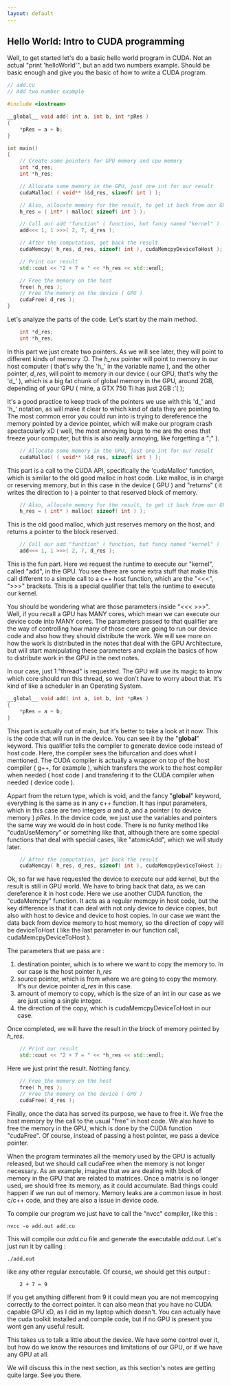 ```yaml
---
layout: default
---
```


## Hello World: Intro to CUDA programming

Well, to get started let's do a basic hello world program in CUDA. Not an actual "print 'helloWorld'", but an add two numbers example. Should be basic enough and give you the basic of how to write a CUDA program.

```c++
// add.cu
// Add two number example

#include <iostream>

__global__ void add( int a, int b, int *pRes )
{
    *pRes = a + b;
}

int main()
{
    // Create some pointers for GPU memory and cpu memory
    int *d_res;
    int *h_res;

    // Allocate some memory in the GPU, just one int for our result 
    cudaMalloc( ( void** )&d_res, sizeof( int ) );

    // Also, allocate memory for the result, to get it back from our GPU
    h_res = ( int* ) malloc( sizeof( int ) );

    // Call our add "function" ( function, but fancy named "kernel" )
    add<<< 1, 1 >>>( 2, 7, d_res );

    // After the computation, get back the result
    cudaMemcpy( h_res, d_res, sizeof( int ), cudaMemcpyDeviceToHost );

    // Print our result
    std::cout << "2 + 7 = " << *h_res << std::endl;

    // Free the memory on the host
    free( h_res );
    // Free the memory on the device ( GPU )
    cudaFree( d_res );
}

```

Let's analyze the parts of the code. Let's start by the main method.


```c++
    int *d_res;
    int *h_res;
```

In this part we just create two pointers. As we will see later, they will point to different kinds of memory :D. The _h_res_ pointer will point to memory in our host computer ( that's why the 'h_' in the variable name ), and the other pointer, _d_res_, will point to memory in our device ( our GPU, that's why the 'd_' ), which is a big fat chunk of global memory in the GPU, around 2GB, depending of your GPU ( mine, a GTX 750 Ti has just 2GB :'( );

It's a good practice to keep track of the pointers we use with this 'd_' and 'h_' notation, as will make it clear to which kind of data they are pointing to. The most common error you could run into is trying to dereference the memory pointed by a device pointer, which will make our program crash spectacularly xD ( well, the most annoying bugs to me are the ones that freeze your computer, but this is also really annoying, like forgetting a ";" ).

```c++
    // Allocate some memory in the GPU, just one int for our result 
    cudaMalloc( ( void** )&d_res, sizeof( int ) );
```

This part is a call to the CUDA API, specifically the 'cudaMalloc' function, which is similar to the old good malloc in host code. Like malloc, is in charge or reserving memory, but in this case in the device ( GPU ) and "returns" ( it writes the direction to ) a pointer to that reserved block of memory.

```c++
    // Also, allocate memory for the result, to get it back from our GPU
    h_res = ( int* ) malloc( sizeof( int ) );
```

This is the old good malloc, which just reserves memory on the host, and returns a pointer to the block reserved.

```c++
    // Call our add "function" ( function, but fancy named "kernel" )
    add<<< 1, 1 >>>( 2, 7, d_res );
```

This is the fun part. Here we request the runtime to execute our "kernel", called "add", in the GPU. You see there are some extra stuff that make this call different to a simple call to a c++ host function, which are the "<<<", ">>>" brackets. This is a special qualifier that tells the runtime to execute our kernel.

You should be wondering what are those parameters inside "<<< >>>". Well, if you recall a GPU has MANY cores, which mean we can execute our device code into MANY cores. The parameters passed to that qualifier are the way of controlling how many of those core are going to run our device code and also how they should distribute the work. We will see more on how the work is distributed in the notes that deal with the GPU Architecture, but will start manipulating these parameters and explain the basics of how to distribute work in the GPU in the next notes.

In our case, just 1 "thread" is requested. The GPU will use its magic to know which core should run this thread, so we don't have to worry about that. It's kind of like a scheduler in an Operating System.


```c++
__global__ void add( int a, int b, int *pRes )
{
    *pRes = a + b;
}
```

This part is actually out of main, but it's better to take a look at it now. This is the code that will run in the device. You can ~~see~~ it by the "__global__" keyword. This qualifier tells the compiler to generate device code instead of host code. Here, the compiler sees the bifurcation and does what I mentioned. The CUDA compiler is actually a wrapper on top of the host compiler ( g++, for example ), which transfers the work to the host compiler when needed ( host code ) and transfering it to the CUDA compiler when needed ( device code ).

Appart from the return type, which is void, and the fancy "__global__" keyword, everything is the same as in any c++ function. It has input parameters, which in this case are two integers _a_ and _b_, and a pointer ( to device memory ) _pRes_. In the device code, we just use the variables and pointers the same way we would do in host code. There is no funky method like "cudaUseMemory" or something like that, although there are some special functions that deal with special cases, like "atomicAdd", which we will study later.

```c++
    // After the computation, get back the result
    cudaMemcpy( h_res, d_res, sizeof( int ), cudaMemcpyDeviceToHost );
```

Ok, so far we have requested the device to execute our add kernel, but the result is still in GPU world. We have to bring back that data, as we can dereference it in host code. 
Here we use another CUDA function, the "cudaMemcpy" function. It acts as a regular memcpy in host code, but the key difference is that it can deal with not only device to device copies, but also with host to device and device to host copies. In our case we want the data back from device memory to host memory, so the direction of copy will be deviceToHost ( like the last parameter in our function call, cudaMemcpyDeviceToHost ).

The parameters that we pass are :

1.  destination pointer, which is to where we want to copy the memory to. In our case is the host pointer _h_res_
2.  source pointer, which is from where we are going to copy the memory. It's our device pointer _d_res_ in this case.
3.  amount of memory to copy, which is the size of an int in our case as we are just using a single integer.
4.  the direction of the copy, which is cudaMemcpyDeviceToHost in our case.

Once completed, we will have the result in the block of memory pointed by _h_res_.

```c++
    // Print our result
    std::cout << "2 + 7 = " << *h_res << std::endl;
```

Here we just print the result. Nothing fancy.


```c++
    // Free the memory on the host
    free( h_res );
    // Free the memory on the device ( GPU )
    cudaFree( d_res );
```

Finally, once the data has served its purpose, we have to free it. We free the host memory by the call to the usual "free" in host code. We also have to free the memory in the GPU, which is done by the CUDA function "cudaFree". Of course, instead of passing a host pointer, we pass a device pointer.

When the program terminates all the memory used by the GPU is actually released, but we should call cudaFree when the memory is not longer necessary. As an example, imagine that we are dealing with block of memory in the GPU that are related to matrices. Once a matrix is no longer used, we should free its memory, as it could accumulate. Bad things could happen if we run out of memory. Memory leaks are a common issue in host c/c++ code, and they are also a issue in device code.

To compile our program we just have to call the "nvcc" compiler, like this :

```
nvcc -o add.out add.cu
```

This will compile our _add.cu_ file and generate the executable _add.out_. Let's just run it by calling :

```
./add.out
```

like any other regular executable. Of course, we should get this output :

```
    2 + 7 = 9
```

If you get anything different from 9 it could mean you are not memcopying correctly to the correct pointer. It can also mean that you have no CUDA capable GPU xD, as I did in my laptop which doesn't. You can actually have the cuda toolkit installed and compile code, but if no GPU is present you wont gen any useful result.

This takes us to talk a little about the device. We have some control over it, but how do we know the resources and limitations of our GPU, or if we have any GPU at all.

We will discuss this in the next section, as this section's notes are getting quite large. See you there.